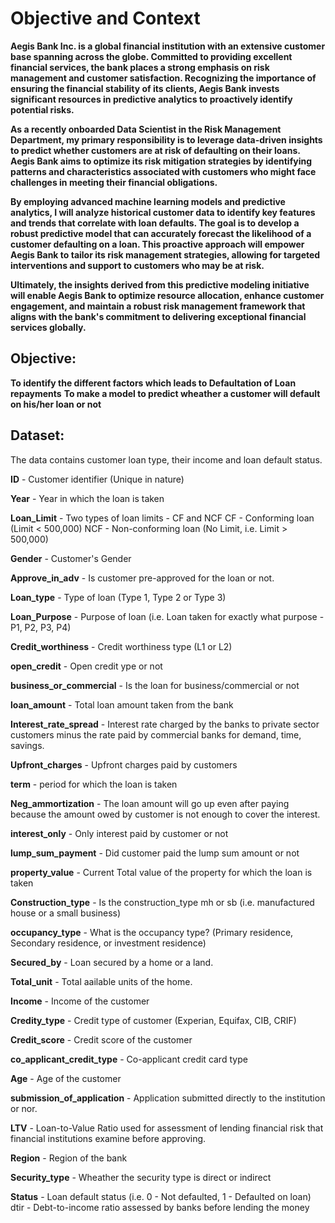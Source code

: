 # Objective and Context

**Aegis Bank Inc. is a global financial institution with an extensive customer base spanning across the globe. Committed to providing excellent financial services, the bank places a strong emphasis on risk management and customer satisfaction. Recognizing the importance of ensuring the financial stability of its clients, Aegis Bank invests significant resources in predictive analytics to proactively identify potential risks.**

**As a recently onboarded Data Scientist in the Risk Management Department, my primary responsibility is to leverage data-driven insights to predict whether customers are at risk of defaulting on their loans. Aegis Bank aims to optimize its risk mitigation strategies by identifying patterns and characteristics associated with customers who might face challenges in meeting their financial obligations.**

**By employing advanced machine learning models and predictive analytics, I will analyze historical customer data to identify key features and trends that correlate with loan defaults. The goal is to develop a robust predictive model that can accurately forecast the likelihood of a customer defaulting on a loan. This proactive approach will empower Aegis Bank to tailor its risk management strategies, allowing for targeted interventions and support to customers who may be at risk.**

**Ultimately, the insights derived from this predictive modeling initiative will enable Aegis Bank to optimize resource allocation, enhance customer engagement, and maintain a robust risk management framework that aligns with the bank's commitment to delivering exceptional financial services globally.**

## Objective:

**To identify the different factors which leads to Defaultation of Loan repayments**
**To make a model to predict wheather a customer will default on his/her loan or not**

## Dataset:

The data contains customer loan type, their income and loan default status.

**ID** - Customer identifier (Unique in nature)

**Year** - Year in which the loan is taken

**Loan_Limit** - Two types of loan limits - CF and NCF CF - Conforming loan (Limit < 500,000) NCF - Non-conforming loan (No Limit, i.e. Limit > 500,000)

**Gender** - Customer's Gender

**Approve_in_adv** - Is customer pre-approved for the loan or not.

**Loan_type** - Type of loan (Type 1, Type 2 or Type 3)

**Loan_Purpose** - Purpose of loan (i.e. Loan taken for exactly what purpose - P1, P2, P3, P4)

**Credit_worthiness** - Credit worthiness type (L1 or L2)

**open_credit** - Open credit ype or not

**business_or_commercial** - Is the loan for business/commercial or not

**loan_amount** - Total loan amount taken from the bank

**Interest_rate_spread** - Interest rate charged by the banks to private sector customers minus the rate paid by commercial banks for demand, time, savings.

**Upfront_charges** - Upfront charges paid by customers

**term** - period for which the loan is taken

**Neg_ammortization** - The loan amount will go up even after paying because the amount owed by customer is not enough to cover the interest.

**interest_only** - Only interest paid by customer or not

**lump_sum_payment** - Did customer paid the lump sum amount or not

**property_value** - Current Total value of the property for which the loan is taken

**Construction_type** - Is the construction_type mh or sb (i.e. manufactured house or a small business)

**occupancy_type** - What is the occupancy type? (Primary residence, Secondary residence, or investment residence)

**Secured_by** - Loan secured by a home or a land.

**Total_unit** - Total aailable units of the home.

**Income** - Income of the customer

**Credity_type** - Credit type of customer (Experian, Equifax, CIB, CRIF)

**Credit_score** - Credit score of the customer

**co_applicant_credit_type** - Co-applicant credit card type

**Age** - Age of the customer

**submission_of_application** - Application submitted directly to the institution or nor.

**LTV** - Loan-to-Value Ratio used for assessment of lending financial risk that financial institutions examine before approving.

**Region** - Region of the bank

**Security_type** - Wheather the security type is direct or indirect

**Status** - Loan default status (i.e. 0 - Not defaulted, 1 - Defaulted on loan) dtir - Debt-to-income ratio assessed by banks before lending the money
